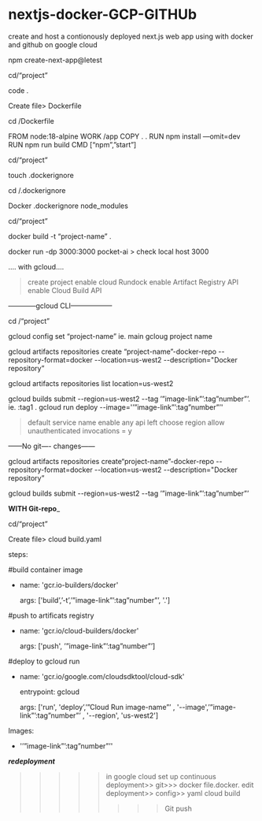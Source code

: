 # nextjs-docker-GCP-GITHUb
create and host a contionously deployed next.js web app using with docker and github on google cloud

npm create-next-app@letest

cd/“project”

code .

Create file> Dockerfile

cd /Dockerfile 

FROM node:18-alpine 
WORK /app
COPY . .
 RUN npm install —omit=dev
RUN npm run build
CMD [“npm”,”start”]


cd/“project”

touch .dockerignore

cd /.dockerignore

Docker
.dockerignore
node_modules

cd/“project”

docker build -t “project-name” .

docker run -dp 3000:3000 pocket-ai   > check local host 3000

…. with gcloud….

> create project
>enable cloud Rundock
> enable Artifact Registry API
>enable Cloud Build API


————gcloud  CLI——————

cd /“project”

gcloud config set “project-name”    ie. main gcloug project name

gcloud artifacts repositories create “project-name”-docker-repo --repository-format=docker --location=us-west2 --description="Docker repository”

gcloud artifacts repositories list location=us-west2

gcloud builds submit --region=us-west2 --tag ’”image-link”’:tag”number”’. ie. :tag1
. 
gcloud run deploy --image='’”image-link”’:tag”number”’'

>default service name
> enable any api left
>choose region
>allow unauthenticated invocations = y

——No git—- changes——

gcloud artifacts repositories create“project-name”-docker-repo --repository-format=docker --location=us-west2 --description="Docker repository”


gcloud builds submit --region=us-west2 --tag ’”image-link”’:tag”number”’


____WITH Git-repo_____


cd/“project”

Create file>  cloud build.yaml


steps:

#build container image

- name: 'gcr.io-builders/docker'

  args: ['build’,’-t’,’”image-link”’:tag”number”’, '.']

#push to artificats registry

- name: 'gcr.io/cloud-builders/docker'

  args: ['push', ’”image-link”’:tag”number”’]

#deploy to gcloud run

- name: 'gcr.io/google.com/cloudsdktool/cloud-sdk'

  entrypoint: gcloud

  args: ['run', 'deploy’,’”Cloud Run image-name”’ , '--image',’”image-link”’:tag”number”’ , '--region', 'us-west2']

Images: 

- '’”image-link”’:tag”number”’'

___redeployment___

>>>>>in google cloud
>>>>set up continuous deployment>> git>>> docker file.docker.
>>>edit deployment>> config>> yaml cloud build
>>>>>>>>Git push



